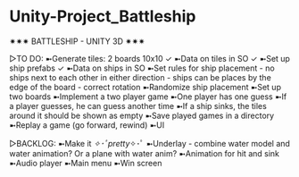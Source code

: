 # Unity-Project_Battleship

✷✷✷ BATTLESHIP - UNITY 3D ✷✷✷

▷TO DO:
➼Generate tiles: 2 boards 10x10 ✓
➼Data on tiles in SO ✓
➼Set up ship prefabs ✓
➼Data on ships in SO
➼Set rules for ship placement
	- no ships next to each other in either direction
	- ships can be places by the edge of the board
	- correct rotation
➼Randomize ship placement
➼Set up two boards
➼Implement a two player game
➼One player has one guess
➼If a player guesses, he can guess another time
➼If a ship sinks, the tiles around it should be shown as empty
➼Save played games in a directory
➼Replay a game (go forward, rewind)
➼UI

▷BACKLOG:
➼Make it *✧･ﾟpretty*✧･ﾟ
➼Underlay - combine water model and water animation? Or a plane with water anim?
➼Animation for hit and sink
➼Audio player
➼Main menu
➼Win screen
